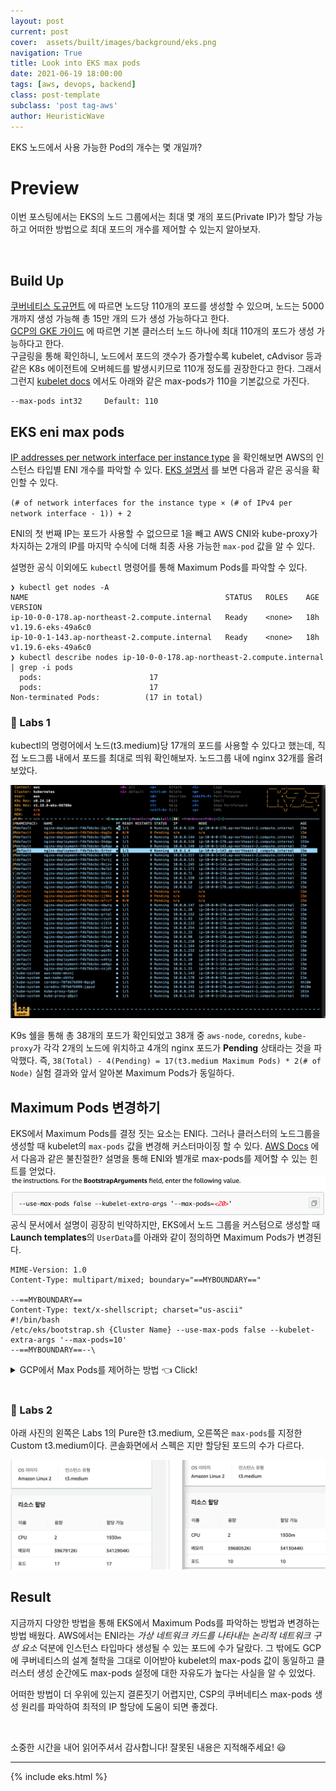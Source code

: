 ```yaml
---
layout: post
current: post
cover:  assets/built/images/background/eks.png
navigation: True
title: Look into EKS max pods
date: 2021-06-19 18:00:00
tags: [aws, devops, backend]
class: post-template
subclass: 'post tag-aws'
author: HeuristicWave
---
```


EKS 노드에서 사용 가능한 Pod의 개수는 몇 개일까?

# Preview

이번 포스팅에서는 EKS의 노드 그룹에서는 최대 몇 개의 포드(Private IP)가 할당 가능하고 어떠한 방법으로 최대 포드의 개수를 제어할 수 있는지 알아보자.

<br>

## Build Up

[쿠버네티스 도규먼트](https://kubernetes.io/docs/setup/best-practices/cluster-large/) 에 따르면 노드당 110개의 포드를 생성할 수 있으며, 노드는 5000개까지 생성 가능해 총 15만 개의 드가 생성 가능하다고 한다. <br>
[GCP의 GKE 가이드](https://cloud.google.com/kubernetes-engine/docs/how-to/flexible-pod-cidr?hl=en#cidr_ranges_for_clusters) 에 따르면 기본 클러스터 노드 하나에 최대 110개의 포드가 생성 가능하다고 한다. <br>
구글링을 통해 확인하니, 노드에서 포드의 갯수가 증가할수록 kubelet, cAdvisor 등과 같은 K8s 에이전트에 오버헤드를 발생시키므로 110개 정도를 권장한다고 한다.
그래서 그런지 [kubelet docs](https://kubernetes.io/docs/reference/command-line-tools-reference/kubelet/) 에서도 아래와 같은 max-pods가 110을 기본값으로 가진다.
```shell
--max-pods int32     Default: 110
```

## EKS eni max pods

[IP addresses per network interface per instance type](https://docs.aws.amazon.com/AWSEC2/latest/UserGuide/using-eni.html#AvailableIpPerENI) 을 확인해보면 AWS의 인스턴스 타입별 ENI 개수를 파악할 수 있다.
[EKS 설명서](https://docs.aws.amazon.com/eks/latest/userguide/pod-networking.html) 를 보면 다음과 같은 공식을 확인할 수 있다. <br>

`(# of network interfaces for the instance type × (# of IPv4 per network interface - 1)) + 2`

ENI의 첫 번째 IP는 포드가 사용할 수 없으므로 1을 빼고 AWS CNI와 kube-proxy가 차지하는 2개의 IP를 마지막 수식에 더해 최종 사용 가능한 `max-pod` 값을 알 수 있다. <br>

설명한 공식 이외에도 `kubectl` 명령어를 통해 Maximum Pods를 파악할 수 있다.
```shell
❯ kubectl get nodes -A
NAME                                            STATUS   ROLES    AGE   VERSION
ip-10-0-0-178.ap-northeast-2.compute.internal   Ready    <none>   18h   v1.19.6-eks-49a6c0
ip-10-0-1-143.ap-northeast-2.compute.internal   Ready    <none>   18h   v1.19.6-eks-49a6c0
❯ kubectl describe nodes ip-10-0-0-178.ap-northeast-2.compute.internal | grep -i pods
  pods:                        17
  pods:                        17
Non-terminated Pods:          (17 in total)
```

### 👀 Labs 1

kubectl의 명령어에서 노드(t3.medium)당 17개의 포드를 사용할 수 있다고 했는데, 직접 노드그룹 내에서 포드를 최대로 띄워 확인해보자. 노드그룹 내에 nginx 32개를 올려보았다.

![EKSMaxPods](../../assets/built/images/post/maxPodsTest.png)

K9s 쉘을 통해 총 38개의 포드가 확인되었고 38개 중 `aws-node`, `coredns`, `kube-proxy`가 각각 2개의 노드에 위치하고 4개의 nginx 포드가 **Pending** 상태라는 것을 파악했다.
즉, `38(Total) - 4(Pending) = 17(t3.medium Maximum Pods) * 2(# of Node)` 실험 결과와 앞서 알아본 Maximum Pods가 동일하다.

## Maximum Pods 변경하기

EKS에서 Maximum Pods를 결정 짓는 요소는 ENI다. 그러나 클러스터의 노드그룹을 생성할 때 kubelet의 `max-pods` 값을 변경해 커스터마이징 할 수 있다. 
[AWS Docs](https://docs.aws.amazon.com/eks/latest/userguide/cni-custom-network.html) 에서 다음과 같은 불친절한? 설명을 통해 ENI와 별개로 max-pods를 제어할 수 있는 힌트를 얻었다.
![max-pods.png](../../assets/built/images/post/bootstrapArg.png)
공식 문서에서 설명이 굉장히 빈약하지만, EKS에서 노드 그룹을 커스텀으로 생성할 때 **Launch templates**의 `UserData`를 아래와 같이 정의하면 Maximum Pods가 변경된다.

```shell
MIME-Version: 1.0
Content-Type: multipart/mixed; boundary="==MYBOUNDARY=="

--==MYBOUNDARY==
Content-Type: text/x-shellscript; charset="us-ascii"
#!/bin/bash
/etc/eks/bootstrap.sh {Cluster Name} --use-max-pods false --kubelet-extra-args '--max-pods=10'
--==MYBOUNDARY==--\
```

<details><summary markdown="span">GCP에서 Max Pods를 제어하는 방법 👈 Click! </summary>

[GCP에서는 클러스터를 생성할 때](https://cloud.google.com/kubernetes-engine/docs/how-to/flexible-pod-cidr?hl=en#configuring_maximum_pods_per_node)
아래 명령어의 `--default-max-pods-per-node` 파라미터를 통해 `max-pods`(👆 Build Up 단계에서 default 110 👆)를 조절할 수 있다.
```shell
gcloud container clusters create CLUSTER_NAME \
  # 생략
  --default-max-pods-per-node MAXIMUM_PODS \
  # 생략
```

</details>

<br>

### 👀 Labs 2

아래 사진의 왼쪽은 Labs 1의 Pure한 t3.medium, 오른쪽은 `max-pods`를 지정한 Custom t3.medium이다. 콘솔화면에서 스펙은 지만 할당된 포드의 수가 다르다.

![max-pods-10.png](../../assets/built/images/post/max10pods.png)

## Result

지금까지 다양한 방법을 통해 EKS에서 Maximum Pods를 파악하는 방법과 변경하는 방법 배웠다.
AWS에서는 ENI라는 *가상 네트워크 카드를 나타내는 논리적 네트워크 구성 요소* 덕분에 인스턴스 타입마다 생성될 수 있는 포드에 수가 달랐다.
그 밖에도 GCP에 쿠버네티스의 설계 철학을 그대로 이어받아 kubelet의 max-pods 값이 동일하고 클러스터 생성 순간에도 max-pods 설정에 대한 자유도가 높다는 사실을 알 수 있었다.

어떠한 방법이 더 우위에 있는지 결론짓기 어렵지만, CSP의 쿠버네티스 max-pods 생성 원리를 파악하여 최적의 IP 할당에 도움이 되면 좋겠다.

<br>

소중한 시간을 내어 읽어주셔서 감사합니다! 잘못된 내용은 지적해주세요! 😃

---

{% include eks.html %}

<br>